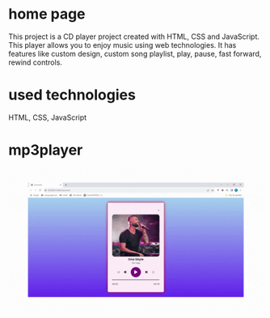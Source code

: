 <h1>home page</h1>

This project is a CD player project created with HTML, CSS and JavaScript. This player allows you to enjoy music using web technologies. It has features like custom design, custom song playlist, play, pause, fast forward, rewind controls. 

<h1>used technologies</h1>
HTML, CSS, JavaScript

<h1>mp3player</h1>
<img src="./mp3/mp3player.gif"/>
